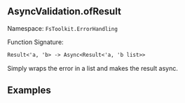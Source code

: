 ## AsyncValidation.ofResult

Namespace: `FsToolkit.ErrorHandling`

Function Signature:

```fsharp
Result<'a, 'b> -> Async<Result<'a, 'b list>>
```

Simply wraps the error in a list and makes the result async.

## Examples
